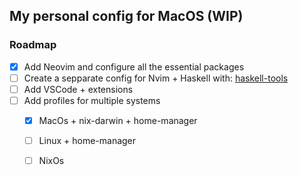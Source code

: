 
## My personal config for MacOS (WIP)

### Roadmap

- [x] Add Neovim and configure all the essential packages
- [ ] Create a sepparate config for Nvim + Haskell with: [haskell-tools](https://github.com/MrcJkb/haskell-tools.nvim)
- [ ] Add VSCode + extensions
- [ ] Add profiles for multiple systems
    - [x] MacOs + nix-darwin + home-manager
    - [ ] Linux + home-manager
    - [ ] NixOs

